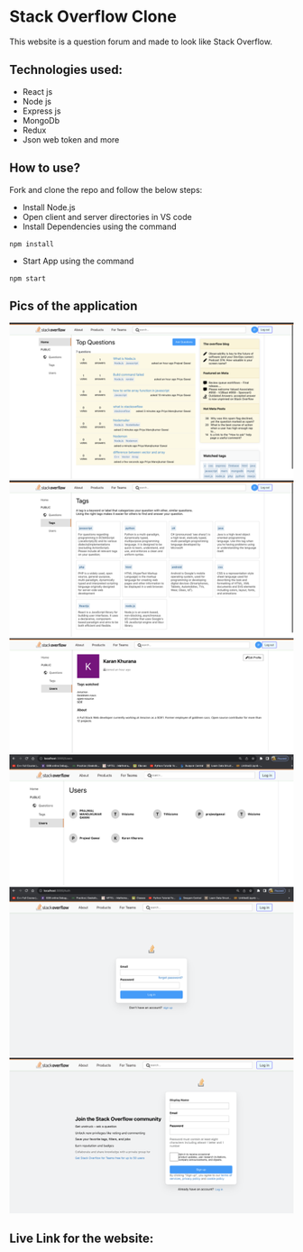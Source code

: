 # Stack Overflow Clone

This website is a question forum and made to look like Stack Overflow.

## Technologies used:

- React js
- Node js
- Express js
- MongoDb
- Redux
- Json web token and more

## How to use?

Fork and clone the repo and follow the below steps:

- Install Node.js
- Open client and server directories in VS code
- Install Dependencies using the command

```
npm install
```

- Start App using the command

```
npm start
```

## Pics of the application

<img src="https://github.com/Prajwalgawai/StackOverflow_clone/blob/master/client/public/view1.png">
<img src="https://github.com/Prajwalgawai/StackOverflow_clone/blob/master/client/public/view2.png">
<img src="https://github.com/Prajwalgawai/StackOverflow_clone/blob/master/client/public/view3.png">
<img src="https://github.com/Prajwalgawai/StackOverflow_clone/blob/master/client/public/view4.png">
<img src="https://github.com/Prajwalgawai/StackOverflow_clone/blob/master/client/public/view5.png">
<img src="https://github.com/Prajwalgawai/StackOverflow_clone/blob/master/client/public/view6.png">

## Live Link for the website:

